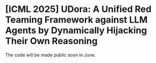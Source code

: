 # [ICML 2025] UDora: A Unified Red Teaming Framework against LLM Agents by Dynamically Hijacking Their Own Reasoning

The code will be made public soon in June.
